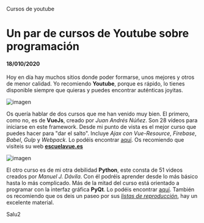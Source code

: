 Cursos de youtube

# Un par de cursos de **Youtube** sobre programación
#### 18/010/2020

Hoy en día hay muchos sitios donde poder formarse, unos mejores y otros de menor calidad. Yo recomiendo **Youtube**, porque es rápido, lo tienes disponible siempre que quieras y puedes encontrar auténticas joyitas.

![imagen](https://clonbg.netlify.app/cursos-youtube/cursos1.png)

Os quería hablar de dos cursos que me han venido muy bien. El primero, como no, es de **VueJs**, creado por *Juan Andrés Núñez*. Son 28 vídeos para iniciarse en este framework. Desde mi punto de vista es el mejor curso que puedes hacer para "dar el salto". Incluye *Ajax con Vue-Resource*, *Firebase*, *Babel*, *Gulp* y *Webpack*. Lo podéis encontrar [aquí](https://www.youtube.com/playlist?list=PLM-Y_YQmMEqD2EWfWpSbiV3WgShRRW3FE). Os recomiendo que visiteis su web [**escuelavue.es**](https://escuelavue.es/)

![imagen](https://clonbg.netlify.app/cursos-youtube/cursos2.png)

El otro curso es de mi otra debilidad **Python**, este consta de 51 videos creados por *Manuel J. Dávila*. Con él podréis aprender desde lo más básico hasta lo más complicado. Más de la mitad del curso está orientado a programar con la interfaz gráfica **PyQt**. Lo podéis encontrar [aquí](https://www.youtube.com/playlist?list=PLjARR1053fYlEKgn0H1-x3UM9Zl4aYLxy). También os recomiendo que os deis un paseo por sus [*listas de reproducción*](https://www.youtube.com/c/ManuelJD%C3%A1vilaGonz/playlists), hay un excelente material.


Salu2
